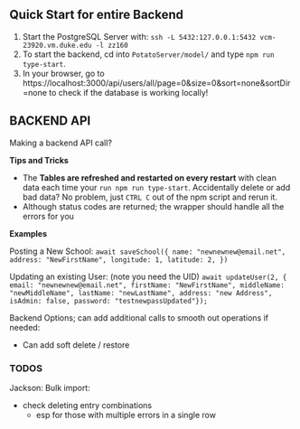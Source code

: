 ## Quick Start for entire Backend

1. Start the PostgreSQL Server with: `ssh -L 5432:127.0.0.1:5432 vcm-23920.vm.duke.edu -l zz160`
2. To start the backend, cd into `PotatoServer/model/` and type `npm run type-start`.
3. In your browser, go to https://localhost:3000/api/users/all/page=0&size=0&sort=none&sortDir=none to check if the database is working locally!

## BACKEND API

Making a backend API call?

**Tips and Tricks**

- The **Tables are refreshed and restarted on every restart** with clean data each time your `run npm run type-start`. Accidentally delete or add bad data? No problem, just `CTRL C` out of the npm script and rerun it.
- Although status codes are returned; the wrapper should handle all the errors for you

**Examples**

Posting a New School:
`await saveSchool({ name: "newnewnew@email.net", address: "NewFirstName", longitude: 1, latitude: 2, })`

Updating an existing User: (note you need the UID)
`await updateUser(2, { email: "newnewnew@email.net", firstName: "NewFirstName", middleName: "newMiddleName", lastName: "newLastName", address: "new Address", isAdmin: false, password: "testnewpassUpdated"});`

Backend Options; can add additional calls to smooth out operations if needed:

- Can add soft delete / restore

### TODOS

Jackson:
Bulk import:

- check deleting entry combinations
  - esp for those with multiple errors in a single row
